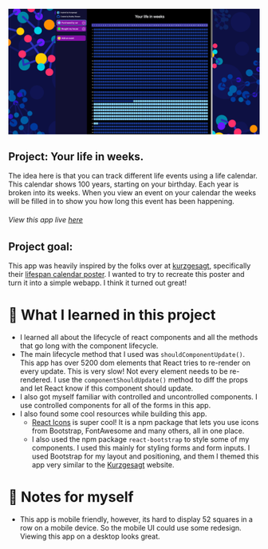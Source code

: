 ![Your life in weeks](https://github.com/BShowen/your-life-in-weeks/blob/main/readmeImages/YLIW.png "Your Life In Weeks")

## Project: Your life in weeks.  
The idea here is that you can track different life events using a life calendar. This calendar shows 100 years, starting on your birthday. Each year is broken into its weeks. When you view an event on your calendar the weeks will be filled in to show you how long this event has been happening. 

###### View this app live [here](https://bshowen.github.io/your-life-in-weeks/)
## Project goal: 
This app was heavily inspired by the folks over at [kurzgesagt](https://shop-us.kurzgesagt.org/products/lifespan-calendar-poster?variant=39451596423216), specifically their [lifespan calendar poster](https://shop-us.kurzgesagt.org/products/lifespan-calendar-poster?variant=39451596423216). I wanted to try to recreate this poster and turn it into a simple webapp. I think it turned out great! 

# 🧠 What I learned in this project
- I learned all about the lifecycle of react components and all the methods that go long with the component lifecycle. 
- The main lifecycle method that I used was `shouldComponentUpdate()`. This app has over 5200 dom elements that React tries to re-render on every update. This is very slow! Not every element needs to be re-rendered. I use the `componentShouldUpdate()` method to diff the props and let React know if this component should update. 
- I also got myself familiar with controlled and uncontrolled components. I use controlled components for all of the forms in this app. 
- I also found some cool resources while building this app. 
  - [React Icons](https://react-icons.github.io/react-icons/) is super cool! It is a npm package that lets you use icons from Bootstrap, FontAwesome and many others, all in one place.
  - I also used the npm package `react-bootstrap` to style some of my components. I used this mainly for styling forms and form inputs. I used Bootstrap for my layout and positioning, and them I themed this app very similar to the [Kurzgesagt](https://kurzgesagt.org/about/) website. 


# 📝 Notes for myself
- This app is mobile friendly, however, its hard to display 52 squares in a row on a mobile device. So the mobile UI could use some redesign. Viewing this app on a desktop looks great. 
